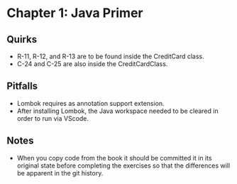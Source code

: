 # Chapter 1: Java Primer

## Quirks
* R-11, R-12, and R-13 are to be found inside the CreditCard class. 
* C-24 and C-25 are also inside the CreditCardClass.

## Pitfalls
* Lombok requires as annotation support extension.
* After installing Lombok, the Java workspace needed to be cleared in order to run via VScode.

## Notes
* When you copy code from the book it should be committed it in its original state before completing
  the exercises so that the differences will be apparent in the git history.